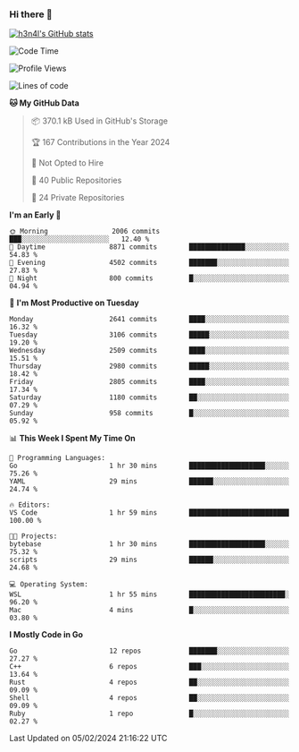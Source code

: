 ### Hi there 👋

[![h3n4l's GitHub stats](https://github-readme-stats.vercel.app/api?username=h3n4l&count_private=true&show_icons=true&theme=radical)](https://github.com/h3n4l/github-readme-stats)

<!--START_SECTION:waka-->
![Code Time](http://img.shields.io/badge/Code%20Time-1%2C836%20hrs%2017%20mins-blue)

![Profile Views](http://img.shields.io/badge/Profile%20Views-0-blue)

![Lines of code](https://img.shields.io/badge/From%20Hello%20World%20I%27ve%20Written-4.7%20million%20lines%20of%20code-blue)

**🐱 My GitHub Data** 

> 📦 370.1 kB Used in GitHub's Storage 
 > 
> 🏆 167 Contributions in the Year 2024
 > 
> 🚫 Not Opted to Hire
 > 
> 📜 40 Public Repositories 
 > 
> 🔑 24 Private Repositories 
 > 
**I'm an Early 🐤** 

```text
🌞 Morning                2006 commits        ███░░░░░░░░░░░░░░░░░░░░░░   12.40 % 
🌆 Daytime                8871 commits        ██████████████░░░░░░░░░░░   54.83 % 
🌃 Evening                4502 commits        ███████░░░░░░░░░░░░░░░░░░   27.83 % 
🌙 Night                  800 commits         █░░░░░░░░░░░░░░░░░░░░░░░░   04.94 % 
```
📅 **I'm Most Productive on Tuesday** 

```text
Monday                   2641 commits        ████░░░░░░░░░░░░░░░░░░░░░   16.32 % 
Tuesday                  3106 commits        █████░░░░░░░░░░░░░░░░░░░░   19.20 % 
Wednesday                2509 commits        ████░░░░░░░░░░░░░░░░░░░░░   15.51 % 
Thursday                 2980 commits        █████░░░░░░░░░░░░░░░░░░░░   18.42 % 
Friday                   2805 commits        ████░░░░░░░░░░░░░░░░░░░░░   17.34 % 
Saturday                 1180 commits        ██░░░░░░░░░░░░░░░░░░░░░░░   07.29 % 
Sunday                   958 commits         █░░░░░░░░░░░░░░░░░░░░░░░░   05.92 % 
```


📊 **This Week I Spent My Time On** 

```text
💬 Programming Languages: 
Go                       1 hr 30 mins        ███████████████████░░░░░░   75.26 % 
YAML                     29 mins             ██████░░░░░░░░░░░░░░░░░░░   24.74 % 

🔥 Editors: 
VS Code                  1 hr 59 mins        █████████████████████████   100.00 % 

🐱‍💻 Projects: 
bytebase                 1 hr 30 mins        ███████████████████░░░░░░   75.32 % 
scripts                  29 mins             ██████░░░░░░░░░░░░░░░░░░░   24.68 % 

💻 Operating System: 
WSL                      1 hr 55 mins        ████████████████████████░   96.20 % 
Mac                      4 mins              █░░░░░░░░░░░░░░░░░░░░░░░░   03.80 % 
```

**I Mostly Code in Go** 

```text
Go                       12 repos            ███████░░░░░░░░░░░░░░░░░░   27.27 % 
C++                      6 repos             ███░░░░░░░░░░░░░░░░░░░░░░   13.64 % 
Rust                     4 repos             ██░░░░░░░░░░░░░░░░░░░░░░░   09.09 % 
Shell                    4 repos             ██░░░░░░░░░░░░░░░░░░░░░░░   09.09 % 
Ruby                     1 repo              █░░░░░░░░░░░░░░░░░░░░░░░░   02.27 % 
```




 Last Updated on 05/02/2024 21:16:22 UTC
<!--END_SECTION:waka-->

